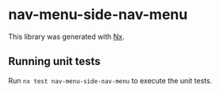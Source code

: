 # nav-menu-side-nav-menu

This library was generated with [Nx](https://nx.dev).

## Running unit tests

Run `nx test nav-menu-side-nav-menu` to execute the unit tests.
